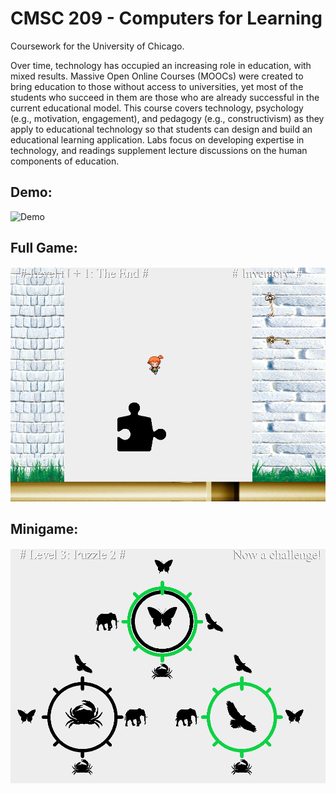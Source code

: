 # CMSC 209 - Computers for Learning

Coursework for the University of Chicago.

Over time, technology has occupied an increasing role in education, with mixed results. Massive Open Online Courses (MOOCs) were created to bring education to those without access to universities, yet most of the students who succeed in them are those who are already successful in the current educational model. This course covers technology, psychology (e.g., motivation, engagement), and pedagogy (e.g., constructivism) as they apply to educational technology so that students can design and build an educational learning application. Labs focus on developing expertise in technology, and readings supplement lecture discussions on the human components of education.

## Demo:
![Demo](demoOpt.gif)

## Full Game:
![Full Game](game.png)

## Minigame:
![Minigame](minigame.png)
